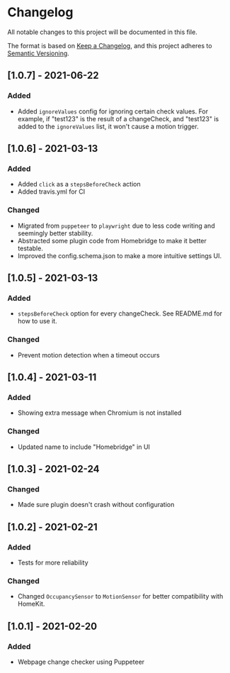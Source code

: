 # Changelog
All notable changes to this project will be documented in this file.

The format is based on [Keep a Changelog](https://keepachangelog.com/en/1.0.0/),
and this project adheres to [Semantic Versioning](https://semver.org/spec/v2.0.0.html).



## [1.0.7] - 2021-06-22
### Added
- Added `ignoreValues` config for ignoring certain check values. For example, if "test123" is the result of a changeCheck, and "test123" is added to the `ignoreValues` list, it won't cause a motion trigger.

## [1.0.6] - 2021-03-13
### Added
- Added `click` as a `stepsBeforeCheck` action
- Added travis.yml for CI
### Changed
- Migrated from `puppeteer` to `playwright` due to less code writing and seemingly better stability. 
- Abstracted some plugin code from Homebridge to make it better testable.   
- Improved the config.schema.json to make a more intuitive settings UI.

## [1.0.5] - 2021-03-13
### Added
- `stepsBeforeCheck` option for every changeCheck. See README.md for how to use it.
### Changed
- Prevent motion detection when a timeout occurs

## [1.0.4] - 2021-03-11
### Added
- Showing extra message when Chromium is not installed

### Changed
- Updated name to include "Homebridge" in UI

## [1.0.3] - 2021-02-24
### Changed
- Made sure plugin doesn't crash without configuration

## [1.0.2] - 2021-02-21
### Added
- Tests for more reliability

### Changed
- Changed `OccupancySensor` to `MotionSensor` for better compatibility with HomeKit.

## [1.0.1] - 2021-02-20
### Added
- Webpage change checker using Puppeteer
